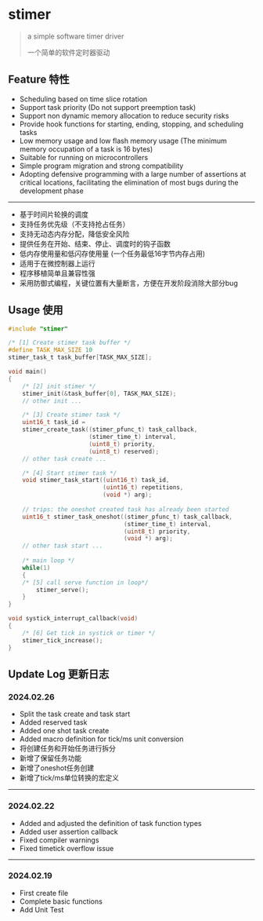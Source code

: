 # stimer

> a simple software timer driver
>
> 一个简单的软件定时器驱动

## Feature 特性

- Scheduling based on time slice rotation
- Support task priority (Do not support preemption task)
- Support non dynamic memory allocation to reduce security risks
- Provide hook functions for starting, ending, stopping, and scheduling tasks
- Low memory usage and low flash memory usage (The minimum memory occupation of a task is 16 bytes)
- Suitable for running on microcontrollers
- Simple program migration and strong compatibility
- Adopting defensive programming with a large number of assertions at critical locations, facilitating the elimination of most bugs during the development phase

---

- 基于时间片轮换的调度
- 支持任务优先级（不支持抢占任务）
- 支持无动态内存分配，降低安全风险
- 提供任务在开始、结束、停止、调度时的钩子函数
- 低内存使用量和低闪存使用量  (一个任务最低16字节内存占用)
- 适用于在微控制器上运行
- 程序移植简单且兼容性强
- 采用防御式编程，关键位置有大量断言，方便在开发阶段消除大部分bug

## Usage 使用

```c
#include "stimer"

/* [1] Create stimer task buffer */
#define TASK_MAX_SIZE 10
stimer_task_t task_buffer[TASK_MAX_SIZE];

void main()
{
    /* [2] init stimer */
    stimer_init(&task_buffer[0], TASK_MAX_SIZE);
    // other init ...

    /* [3] Create stimer task */
    uint16_t task_id = 
    stimer_create_task((stimer_pfunc_t) task_callback,
                       (stimer_time_t) interval,
                       (uint8_t) priority,
                       (uint8_t) reserved);
    // other task create ...

    /* [4] Start stimer task */
    void stimer_task_start((uint16_t) task_id,
                           (uint16_t) repetitions,
                           (void *) arg);
  
    // trips: the oneshot created task has already been started
    uint16_t stimer_task_oneshot((stimer_pfunc_t) task_callback,
                                 (stimer_time_t) interval,
                                 (uint8_t) priority,
                                 (void *) arg);
    // other task start ...
   
    /* main loop */
    while(1)
    {
	/* [5] call serve function in loop*/
        stimer_serve();
    }
}

void systick_interrupt_callback(void)
{
    /* [6] Get tick in systick or timer */
    stimer_tick_increase();
}

```

## Update Log 更新日志

### 2024.02.26

- Split the task create and task start
- Added reserved task
- Added one shot task create
- Added macro definition for tick/ms unit conversion
- 将创建任务和开始任务进行拆分
- 新增了保留任务功能
- 新增了oneshot任务创建
- 新增了tick/ms单位转换的宏定义

---

### 2024.02.22

- Added and adjusted the definition of task function types
- Added user assertion callback
- Fixed compiler warnings
- Fixed timetick overflow issue

---

### 2024.02.19

- First create file
- Complete basic functions
- Add Unit Test
